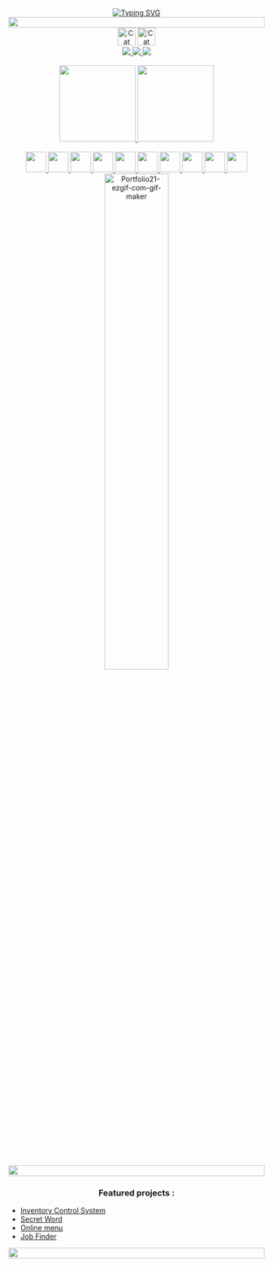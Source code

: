 <div align="center">
  
<a href="https://git.io/typing-svg">
<img src="https://readme-typing-svg.demolab.com?font=Fira+Code&size=25&pause=1000&color=2AF7AB&random=false&width=290&lines=Hi%2C+I'm+Andr%C3%A9+Berg%C3%AA" alt="Typing SVG" /> </a>

</div>

<img src="https://i.imgur.com/dBaSKWF.gif" height="21" width="100%">

<div align="center">
<img src="https://raw.githubusercontent.com/Tarikul-Islam-Anik/Animated-Fluent-Emojis/master/Emojis/Animals/Cat%20Face.png" alt="Cat Face" width="35" height="35" />
<img src="https://raw.githubusercontent.com/Tarikul-Islam-Anik/Animated-Fluent-Emojis/master/Emojis/Animals/Cat.png" alt="Cat" width="35" height="35" />
</div>
<div align="center">
  <a href="https://www.discordapp.com/users/1092114151431749652/">
    <img src="https://img.shields.io/badge/Discord-7289DA?style=for-the-badge&logo=discord&logoColor=white" />
  </a>
  <a href="mailto:4ndr3mb@gmail.com?subject=Github">
    <img src="https://img.shields.io/badge/Gmail-D14836?style=for-the-badge&logo=gmail&logoColor=white" />
  </a>
  <a href="https://www.linkedin.com/in/andr%C3%A9-berg%C3%AA-4a1363277/">
    <img src="https://img.shields.io/badge/LinkedIn-0077B5?style=for-the-badge&logo=linkedin&logoColor=white" />
  </a>
</div>



<br>
 
<div align="center">
  <a href="https://github.com/Andre-MB">
  <img height="150em" src="https://github-readme-stats.vercel.app/api?username=Andre-MB&theme=radical&bg_color=000&border_color=4B0082&show_icons=true&icon_color=DAA520&title_color=DAA520&text_color=fff"/>
  <img height="150em" src="https://github-readme-stats-git-masterrstaa-rickstaa.vercel.app/api/top-langs/?username=Andre-MB&layout=compact&bg_color=000&border_color=4B0082&title_color=DAA520&text_color=fff"/>
</div>

<br>

<div align="center">
  <img src="https://cdn.jsdelivr.net/gh/devicons/devicon@latest/icons/bootstrap/bootstrap-original.svg" height="40px"/>
  <img src="https://cdn.jsdelivr.net/gh/devicons/devicon@latest/icons/tailwindcss/tailwindcss-original.svg" height="40px"/>
  <img src="https://cdn.jsdelivr.net/gh/devicons/devicon@latest/icons/javascript/javascript-original.svg" height="40px"/>
  <img src="https://cdn.jsdelivr.net/gh/devicons/devicon@latest/icons/typescript/typescript-original.svg" height="40px"/>
  <img src="https://cdn.jsdelivr.net/gh/devicons/devicon@latest/icons/react/react-original.svg" height="40px"/>
  <img src="https://cdn.jsdelivr.net/gh/devicons/devicon@latest/icons/java/java-original.svg" height="40px"/>
  <img src="https://cdn.jsdelivr.net/gh/devicons/devicon@latest/icons/spring/spring-original.svg" height="40px"/>
  <img src="https://cdn.jsdelivr.net/gh/devicons/devicon@latest/icons/php/php-original.svg" height="40px"/>
  <img src="https://cdn.jsdelivr.net/gh/devicons/devicon@latest/icons/mysql/mysql-original-wordmark.svg" height="40px"/>
  <img src="https://cdn.jsdelivr.net/gh/devicons/devicon@latest/icons/mongodb/mongodb-original-wordmark.svg"height="40px"/>
</div>

<div align="center">
  <a href='https://postimages.org/' target='_blank'><img width="50%" src='https://i.postimg.cc/CLjdkfYx/Portfolio21-ezgif-com-gif-maker.gif' border='0' alt='Portfolio21-ezgif-com-gif-maker'/></a>
</div>


<img src="https://i.imgur.com/dBaSKWF.gif" height="21" width="100%">



 <h3 align="center"> Featured projects :</h3>
 
- [Inventory Control System](https://github.com/Andre-MB/sce_mvp)
- [Secret Word](https://github.com/Andre-MB/Secret_Word)
- [Online menu](https://github.com/Andre-MB/cardapio-digital-backend)
- [Job Finder](https://github.com/Andre-MB/job_Finder)

<img src="https://i.imgur.com/dBaSKWF.gif" height="21" width="100%">


